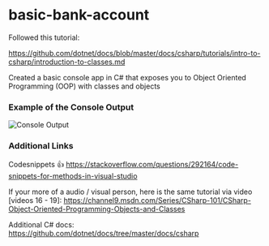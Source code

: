 # basic-bank-account

Followed this tutorial:

https://github.com/dotnet/docs/blob/master/docs/csharp/tutorials/intro-to-csharp/introduction-to-classes.md

Created a basic console app in C# that exposes you to Object Oriented Programming (OOP) with classes and objects

### Example of the Console Output

![Console Output](https://lh5.googleusercontent.com/U81w9AhjJ4BoMO2RdFYurI-abbcT9vwEASjsnUhaaMtEFNe5DOfTBfDdBypqNM2-68lAGbeYCtDRm_yuIxwF=w2490-h1850)

### Additional Links

Codesnippets 👍
https://stackoverflow.com/questions/292164/code-snippets-for-methods-in-visual-studio

If your more of a audio / visual person, here is the same tutorial via video [videos 16 - 19]:
https://channel9.msdn.com/Series/CSharp-101/CSharp-Object-Oriented-Programming-Objects-and-Classes

Additional C# docs:
https://github.com/dotnet/docs/tree/master/docs/csharp


